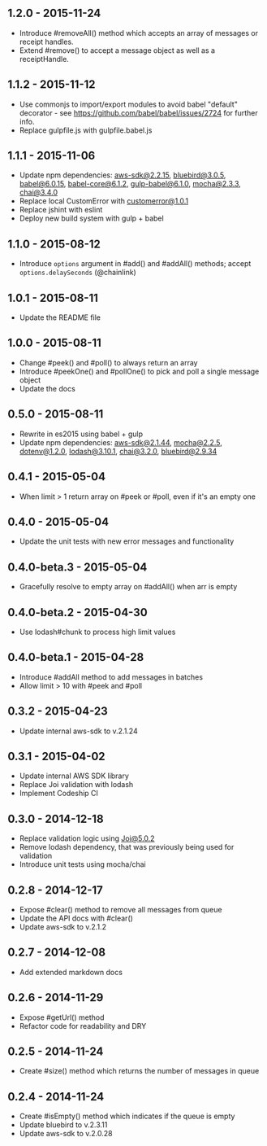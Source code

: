 ## 1.2.0 - 2015-11-24

* Introduce #removeAll() method which accepts an array of messages or receipt handles.
* Extend #remove() to accept a message object as well as a receiptHandle.

## 1.1.2 - 2015-11-12

* Use commonjs to import/export modules to avoid babel "default" decorator - see https://github.com/babel/babel/issues/2724 for further info.
* Replace gulpfile.js with gulpfile.babel.js

## 1.1.1 - 2015-11-06

* Update npm dependencies: aws-sdk@2.2.15, bluebird@3.0.5, babel@6.0.15, babel-core@6.1.2, gulp-babel@6.1.0, mocha@2.3.3, chai@3.4.0
* Replace local CustomError with customerror@1.0.1
* Replace jshint with eslint
* Deploy new build system with gulp + babel

## 1.1.0 - 2015-08-12

* Introduce `options` argument in #add() and #addAll() methods; accept `options.delaySeconds` (@chainlink)

## 1.0.1 - 2015-08-11

* Update the README file

## 1.0.0 - 2015-08-11

* Change #peek() and #poll() to always return an array
* Introduce #peekOne() and #pollOne() to pick and poll a single message object
* Update the docs

## 0.5.0 - 2015-08-11

* Rewrite in es2015 using babel + gulp
* Update npm dependencies: aws-sdk@2.1.44, mocha@2.2.5, dotenv@1.2.0, lodash@3.10.1, chai@3.2.0, bluebird@2.9.34

## 0.4.1 - 2015-05-04

* When limit > 1 return array on #peek or #poll, even if it's an empty one

## 0.4.0 - 2015-05-04

* Update the unit tests with new error messages and functionality

## 0.4.0-beta.3 - 2015-05-04

* Gracefully resolve to empty array on #addAll() when arr is empty

## 0.4.0-beta.2 - 2015-04-30

* Use lodash#chunk to process high limit values

## 0.4.0-beta.1 - 2015-04-28

* Introduce #addAll method to add messages in batches
* Allow limit > 10 with #peek and #poll

## 0.3.2 - 2015-04-23

* Update internal aws-sdk to v.2.1.24

## 0.3.1 - 2015-04-02

* Update internal AWS SDK library
* Replace Joi validation with lodash
* Implement Codeship CI

## 0.3.0 - 2014-12-18

* Replace validation logic using Joi@5.0.2
* Remove lodash dependency, that was previously being used for validation
* Introduce unit tests using mocha/chai

## 0.2.8 - 2014-12-17

* Expose #clear() method to remove all messages from queue
* Update the API docs with #clear()
* Update aws-sdk to v.2.1.2

## 0.2.7 - 2014-12-08

* Add extended markdown docs

## 0.2.6 - 2014-11-29

* Expose #getUrl() method
* Refactor code for readability and DRY

## 0.2.5 - 2014-11-24

* Create #size() method which returns the number of messages in queue

## 0.2.4 - 2014-11-24

* Create #isEmpty() method which indicates if the queue is empty
* Update bluebird to v.2.3.11
* Update aws-sdk to v.2.0.28
